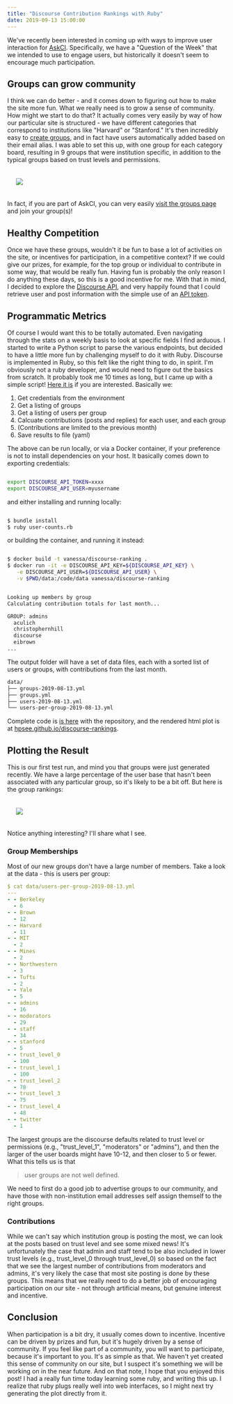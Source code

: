 ```yaml
---
title: "Discourse Contribution Rankings with Ruby"
date: 2019-09-13 15:00:00
---
```


We've recently been interested in coming up with ways to improve user interaction
for <a target="_blank" href="https://ask.cyberinfrastructure.org">AskCI</a>. Specifically,
we have a "Question of the Week" that we intended to use to engage users, but historically
it doesn't seem to encourage much participation.

## Groups can grow community

I think we can do better - and it comes down to figuring out how to make the site more fun.
What we really need is to grow a sense of community. How might
we start to do that? It actually comes very easily by way of how our particular site is structured -
we have different categories that correspond to institutions like "Harvard" or "Stanford."
It's then incredibly easy to <a href="https://meta.discourse.org/t/how-to-assign-users-to-groups/41862">create groups</a>,
and in fact have users automatically added based on their email alias. I was able to set 
this up, with one group for each category board, resulting in 9 groups that were institution
specific, in addition to the typical groups based on trust levels and permissions.

<div style="padding:20px">
  <img src="/assets/images/posts/discourse-ranking/groups.png">
</div>

In fact, if you are part of AskCI, you can very easily <a href="https://ask.cyberinfrastructure.org/groups" target="_blank">visit the groups page</a> and join your group(s)!

## Healthy Competition

Once we have these groups, wouldn't it be fun to base a lot of activities on the site,
or incentives for participation, in a competitive context? If we could give our prizes, for
example, for the top group or individual to contribute in some way, that would be really fun.
Having fun is probably the only reason I do anything these days, so this is a good incentive for me.
With that in mind, I decided to explore the <a href="https://docs.discourse.org/" target="_blank">Discourse API</a>,
and very happily found that I could retrieve user and post information with the simple use
of an <a href="https://meta.discourse.org/t/user-api-keys-specification/48536" target="_blank">API token</a>.

## Programmatic Metrics

Of course I would want this to be totally automated. Even navigating through the stats on a weekly
basis to look at specific fields I find arduous. I started to write a Python script to parse
the various endpoints, but decided to have a little more fun by challenging myself to do it with
Ruby. Discourse is implemented in Ruby, so this felt like the right thing to do, in spirit.
I'm obviously not a ruby developer, and would need to figure out the basics from scratch.
It probably took me 10 times as long, but I came up with a simple script! <a href="https://github.com/hpsee/discourse-rankings/blob/master/user-ranking.rb" target="_blank">Here it is</a> if you are interested. Basically we:

<ol class="custom-counter">
  <li>Get credentials from the environment</li>
  <li>Get a listing of groups</li>
  <li>Get a listing of users per group</li>
  <li>Calcuate contributions (posts and replies) for each user, and each group</li>
  <li>(Contributions are limited to the previous month)</li>
  <li>Save results to file (yaml)</li>
</ol>

The above can be run locally, or via a Docker container, if your preference is not to install
dependencies on your host. It basically comes down to exporting credentials:

```bash

export DISCOURSE_API_TOKEN=xxxx
export DISCOURSE_API_USER=myusername
```

and either installing and running locally:

```bash

$ bundle install
$ ruby user-counts.rb
```

or building the container, and running it instead:

```bash

$ docker build -t vanessa/discourse-ranking .
$ docker run -it -e DISCOURSE_API_KEY=${DISCOURSE_API_KEY} \
   -e DISCOURSE_API_USER=${DISCOURSE_API_USER} \
   -v $PWD/data:/code/data vanessa/discourse-ranking


Looking up members by group
Calculating contribution totals for last month...

GROUP: admins
  aculich
  christophernhill
  discourse
  eibrown
...
```

The output folder will have a set of data files, each with a sorted list of users
or groups, with contributions from the last month.

```bash
data/
├── groups-2019-08-13.yml
├── groups.yml
├── users-2019-08-13.yml
└── users-per-group-2019-08-13.yml
```

Complete code is <a href="https://github.com/hpsee/discourse-rankings" target="_blank">is here</a> with the repository,
and the rendered html plot is at <a href="https://hpsee.github.io/discourse-rankings" target="_blank">hpsee.github.io/discourse-rankings</a>.


## Plotting the Result

This is our first test run, and mind you that groups were just generated recently. We have a large
percentage of the user base that hasn't been associated with any particular group, so it's likely to be a bit off.
But here is the group rankings:

<div style="padding:20px">
  <img src="/assets/images/posts/discourse-ranking/rankings.png">
</div>

Notice anything interesting? I'll share what I see.

### Group Memberships

Most of our new groups don't have a large number of members. Take a look at the data - this is users per group:

```yaml
$ cat data/users-per-group-2019-08-13.yml 
---
- - Berkeley
  - 6
- - Brown
  - 12
- - Harvard
  - 11
- - MIT
  - 2
- - Mines
  - 2
- - Northwestern
  - 3
- - Tufts
  - 2
- - Yale
  - 5
- - admins
  - 16
- - moderators
  - 29
- - staff
  - 34
- - stanford
  - 5
- - trust_level_0
  - 100
- - trust_level_1
  - 100
- - trust_level_2
  - 78
- - trust_level_3
  - 75
- - trust_level_4
  - 48
- - twitter
  - 1
```

The largest groups are the discourse defaults related to trust level or permissions (e.g., "trust_level_1", "moderators" or "admins"),
and then the larger of the user boards might have 10-12, and then closer to 5 or fewer.
What this tells us is that 

> user groups are not well defined.

We need to first do a good job to advertise groups to our community,
and have those with non-institution email addresses self assign themself to the right groups.

### Contributions

While we can't say which institution group is posting the most, we can look at the posts based on
trust level and see some mixed news! It's unfortunately the case that admin and staff tend to be also
included in lower trust levels (e.g., trust_level_0 through trust_level_0) so based on the fact
that we see the largest number of contributions from moderators and admins, it's very likely
the case that most site posting is done by these groups. This means that we really need to do a better
job of encouraging participation on our site - not through artificial means, but genuine interest
and incentive.


## Conclusion

When participation is a bit dry, it usually comes down to incentive. Incentive can be driven by prizes and
fun, but it's hugely driven by a sense of community. If you feel like part of a community, you will
want to participate, because it's important to you. It's as simple as that.
We haven't yet created this sense of community on our site, but I suspect it's something
we will be working on in the near future. And on that note, I hope that you enjoyed this post! 
I had a really fun time today learning some ruby, and writing this up. I realize that ruby plugs
really well into web interfaces, so I might next try generating the plot directly from it.

